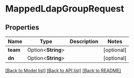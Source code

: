 # MappedLdapGroupRequest

## Properties

Name | Type | Description | Notes
------------ | ------------- | ------------- | -------------
**team** | Option<**String**> |  | [optional]
**dn** | Option<**String**> |  | [optional]

[[Back to Model list]](../README.md#documentation-for-models) [[Back to API list]](../README.md#documentation-for-api-endpoints) [[Back to README]](../README.md)


